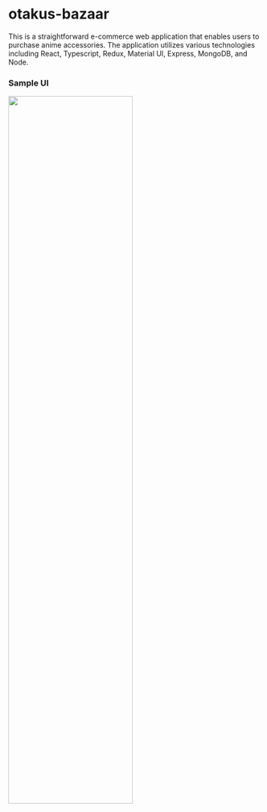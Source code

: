 # otakus-bazaar

This is a straightforward e-commerce web application that enables users to purchase anime accessories. The application utilizes various technologies including React, Typescript, Redux, Material UI, Express, MongoDB, and Node.

### Sample UI

<img src="https://github.com/earlhansg/otakus-bazaar/blob/main/frontend/src/images/loom.gif" style=" width:70% ; height:60% ">